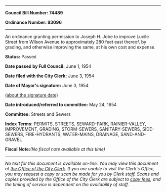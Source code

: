 

********

**Council Bill Number: 74489**
   
**Ordinance Number: 83096**
********

 An ordinance granting permission to Joseph H. Jobe to improve Lucile Street from Wilson Avenue to approximately 280 feet east thereof, by grading, and otherwise improving the same, at his own cost and expense.

**Status:** Passed
   
**Date passed by Full Council:** June 1, 1954
   
**Date filed with the City Clerk:** June 3, 1954
   
**Date of Mayor's signature:** June 3, 1954
   
[(about the signature date)](/~public/approvaldate.htm)
   
   
   
**Date introduced/referred to committee:** May 24, 1954
   
**Committee:** Streets and Sewers
   
   
**Index Terms:** PERMITS, STREETS, SEWARD-PARK, RAINIER-VALLEY, IMPROVEMENT, GRADING, STORM-SEWERS, SANITARY-SEWERS, SIDE-SEWERS, FIRE-HYDRANTS, WATER-MAINS, DRAINAGE, SAND-AND-GRAVEL

**Fiscal Note:**_(No fiscal note available at this time)_
********

_No text for this document is available on-line. You may view this document at [the Office of the City Clerk](http://www.seattle.gov/leg/clerk/contactUs.htm). If you are unable to visit the Clerk's Office, you may request a copy or scan be made for you by Clerk staff. Scans and copies provided by the Office of the City Clerk are subject to [copy fees](http://clerk.seattle.gov/~public/clerkfees.htm), and the timing of service is dependent on the availability of staff._

